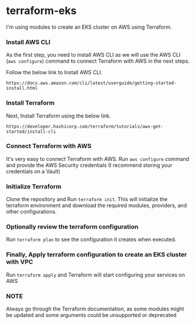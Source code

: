 # terraform-eks
I'm using modules to create an EKS cluster on AWS using Terraform.

### Install AWS CLI 

As the first step, you need to install AWS CLI as we will use the AWS CLI (`aws configure`) command to connect Terraform with AWS in the next steps.

Follow the below link to Install AWS CLI.
```
https://docs.aws.amazon.com/cli/latest/userguide/getting-started-install.html
```

### Install Terraform

Next, Install Terraform using the below link.
```
https://developer.hashicorp.com/terraform/tutorials/aws-get-started/install-cli
```

### Connect Terraform with AWS

It's very easy to connect Terraform with AWS. Run `aws configure` command and provide the AWS Security credentials (I recommend storing your credentials on a Vault)

### Initialize Terraform

Clone the repository and Run `terraform init`. This will initialize the terraform environment and download the required modules, providers, and other configurations.

### Optionally review the terraform configuration

Run `terraform plan` to see the configuration it creates when executed.

### Finally, Apply terraform configuration to create an EKS cluster with VPC 

Run `terraform apply` and Terraform will start configuring your services on AWS

### NOTE

Always go through the Terraform documentation, as some modules might be updated and some arguments could be unsupported or deprecated
